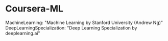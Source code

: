 # Coursera-ML

MachineLearning: "Machine Learning by Stanford University (Andrew Ng)" 
DeepLearningSpecialization: "Deep Learning Specialization by deeplearning.ai"
